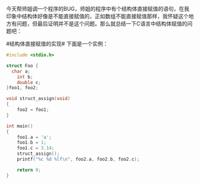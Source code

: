 今天帮师姐调一个程序的BUG，师姐的程序中有个结构体直接赋值的语句，在我印象中结构体好像是不能直接赋值的，正如数组不能直接赋值那样，我怀疑这个地方有问题，但最后证明并不是这个问题。那么就总结一下C语言中结构体赋值的问题吧：

#结构体直接赋值的实现#
下面是一个实例：
```c
#include <stdio.h>

struct Foo {
  char a;
	int b;
	double c;
}foo1, foo2;

void struct_assign(void)
{
	foo2 = foo1;
}

int main()
{
	foo1.a = 'a';
	foo1.b = 1;
	foo1.c = 3.14;
	struct_assign();
	printf("%c %d %lf\n", foo2.a, foo2.b, foo2.c);

	return 0;	
}
```

